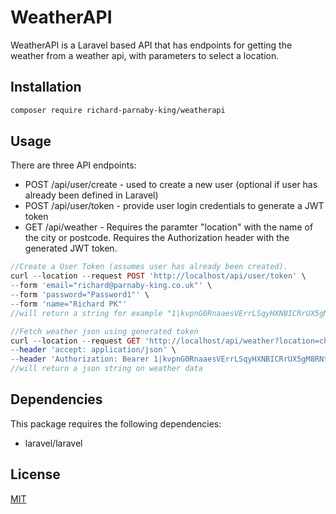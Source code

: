 # WeatherAPI

WeatherAPI is a Laravel based API that has endpoints for getting the weather from a weather api, with parameters to select a location.

## Installation

```bash
composer require richard-parnaby-king/weatherapi
```

## Usage

There are three API endpoints:

* POST /api/user/create - used to create a new user (optional if user has already been defined in Laravel)
* POST /api/user/token - provide user login credentials to generate a JWT token
* GET /api/weather - Requires the paramter "location" with the name of the city or postcode. Requires the Authorization header with the generated JWT token.

```php
//Create a User Token (assumes user has already been created).
curl --location --request POST 'http://localhost/api/user/token' \
--form 'email="richard@parnaby-king.co.uk"' \
--form 'password="Password1"' \
--form 'name="Richard PK"'
//will return a string for example "1|kvpnG0RnaaesVErrLSqyHXNBICRrUX5gM8RNt2YX"

//Fetch weather json using generated token
curl --location --request GET 'http://localhost/api/weather?location=chester' \
--header 'accept: application/json' \
--header 'Authorization: Bearer 1|kvpnG0RnaaesVErrLSqyHXNBICRrUX5gM8RNt2YX'
//will return a json string on weather data

```

## Dependencies

This package requires the following dependencies:

* laravel/laravel

## License
[MIT](https://choosealicense.com/licenses/mit/)